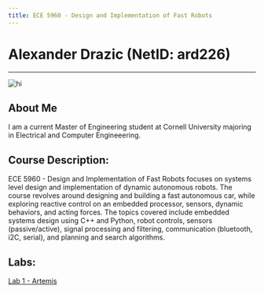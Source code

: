 ```yaml
---
title: ECE 5960 - Design and Implementation of Fast Robots
---
```

# Alexander Drazic (NetID: ard226)
---
<img src="./Images/headshot.jpeg" alt="hi" class="inline"/>

## About Me
I am a current Master of Engineering student at Cornell University majoring in Electrical and Computer Engineeering.

## Course Description:
ECE 5960 - Design and Implementation of Fast Robots focuses on systems level design and implementation of dynamic autonomous robots. The course revolves around designing and building a fast autonomous car, while exploring reactive control on an embedded processor, sensors, dynamic behaviors, and acting forces. The topics covered include embedded systems design using C++ and Python, robot controls, sensors (passive/active), signal processing and filtering, communication (bluetooth, i2C, serial), and planning and search algorithms.

## Labs:
[Lab 1 - Artemis](./Labs/Lab1.md) <br/>
